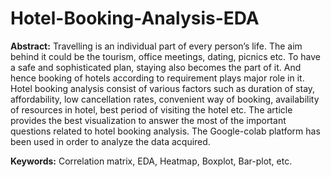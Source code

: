 # Hotel-Booking-Analysis-EDA
**Abstract:** Travelling is an individual part of every person’s life. The aim behind it could be the tourism, office meetings, dating, picnics etc. To have a safe and sophisticated plan, staying also becomes the part of it. And hence booking of hotels according to requirement plays major role in it. Hotel booking analysis consist of various factors such as duration of stay, affordability, low cancellation rates, convenient way of booking, availability of resources in hotel, best period of visiting the hotel etc. The article provides the best visualization to answer the most of the important questions related to hotel booking analysis. The Google-colab platform has been used in order to analyze the data acquired.

**Keywords:** Correlation matrix, EDA, Heatmap, Boxplot, Bar-plot, etc.

